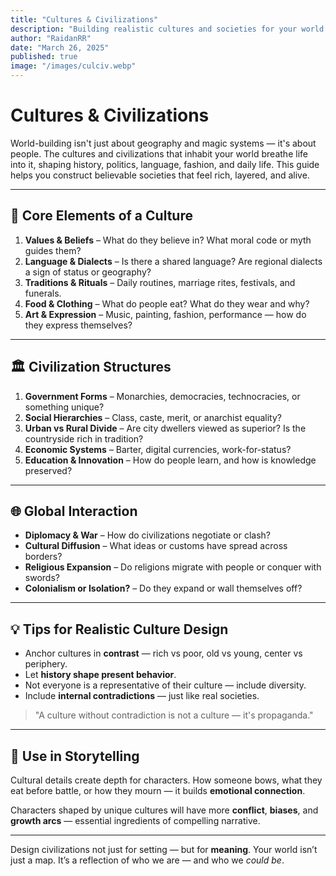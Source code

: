 ```yaml
---
title: "Cultures & Civilizations"
description: "Building realistic cultures and societies for your world."
author: "RaidanRR"
date: "March 26, 2025"
published: true
image: "/images/culciv.webp"
---
```


# Cultures & Civilizations

World-building isn't just about geography and magic systems — it's about people. The cultures and civilizations that inhabit your world breathe life into it, shaping history, politics, language, fashion, and daily life. This guide helps you construct believable societies that feel rich, layered, and alive.

---

## 🧬 Core Elements of a Culture

1. **Values & Beliefs** – What do they believe in? What moral code or myth guides them?
2. **Language & Dialects** – Is there a shared language? Are regional dialects a sign of status or geography?
3. **Traditions & Rituals** – Daily routines, marriage rites, festivals, and funerals.
4. **Food & Clothing** – What do people eat? What do they wear and why?
5. **Art & Expression** – Music, painting, fashion, performance — how do they express themselves?

---

## 🏛️ Civilization Structures

1. **Government Forms** – Monarchies, democracies, technocracies, or something unique?
2. **Social Hierarchies** – Class, caste, merit, or anarchist equality?
3. **Urban vs Rural Divide** – Are city dwellers viewed as superior? Is the countryside rich in tradition?
4. **Economic Systems** – Barter, digital currencies, work-for-status?
5. **Education & Innovation** – How do people learn, and how is knowledge preserved?

---

## 🌐 Global Interaction

- **Diplomacy & War** – How do civilizations negotiate or clash?
- **Cultural Diffusion** – What ideas or customs have spread across borders?
- **Religious Expansion** – Do religions migrate with people or conquer with swords?
- **Colonialism or Isolation?** – Do they expand or wall themselves off?

---

## 💡 Tips for Realistic Culture Design

- Anchor cultures in **contrast** — rich vs poor, old vs young, center vs periphery.
- Let **history shape present behavior**.
- Not everyone is a representative of their culture — include diversity.
- Include **internal contradictions** — just like real societies.

> "A culture without contradiction is not a culture — it's propaganda."

---

## 🧠 Use in Storytelling

Cultural details create depth for characters. How someone bows, what they eat before battle, or how they mourn — it builds **emotional connection**.

Characters shaped by unique cultures will have more **conflict**, **biases**, and **growth arcs** — essential ingredients of compelling narrative.

---

Design civilizations not just for setting — but for **meaning**. Your world isn’t just a map. It’s a reflection of who we are — and who we *could be*.

